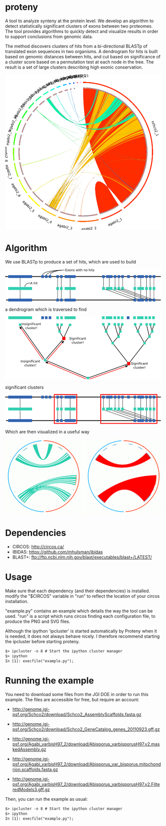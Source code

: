 proteny
=======

A tool to analyze synteny at the protein level.
We develop an algorithm to detect statistically significant clusters of exons between two proteomes.
The tool provides algorithms to quickly detect and visualize results in order to support conclusions from genomic data.

The method discovers clusters of hits from a bi-directional BLASTp of translated exon sequences in two organisms.
A dendrogram for hits is built based on genomic distances between hits, and cut based on significance of a cluster score based on a permutation test at each node in the tree.
The result is a set of large clusters describing high exonic conservation.

![An example of the figures generated by proteny](/readme/example_output.gif)

Algorithm
=========

We use BLASTp to produce a set of hits, which are used to build

![We use BLASTp to produce a set of hits, which are used to build](/readme/clustering_dendrogram_a.gif)

a dendrogram which is traversed to find

![a dendrogram which is traversed to find](/readme/clustering_dendrogram_b.gif)

significant clusters

![significant clusters.](/readme/clustering_dendrogram_c.gif)

Which are then visualized in a useful way

![Visualizations with Circos](/readme/visualization.gif)


Dependencies
=============
 * CIRCOS: http://circos.ca/
 * IBIDAS: https://github.com/mhulsman/ibidas
 * BLAST+: ftp://ftp.ncbi.nlm.nih.gov/blast/executables/blast+/LATEST/

Usage
=========

Make sure that each dependency (and their dependencies) is installed.
modify the "$CIRCOS" variable in "run" to reflect the location of your circos installation.

"example.py" contains an example which details the way the tool can be used.
"run" is a script which runs circos finding each configuration file, to produce the PNG and SVG files.

Although the ipython 'ipcluster' is started automatically by Proteny when it is needed, it does not always behave nicely.
I therefore recommend starting the ipcluster before starting proteny.

```shell
$> ipcluster -n 8 # Start the ipython cluster manager
$> ipython
In [1]: execfile("example.py");
```

Running the example
=====================

You need to download some files from the JGI DOE in order to run this example.
The files are accessible for free, but require an account:

 * http://genome.jgi-psf.org/Schco2/download/Schco2_AssemblyScaffolds.fasta.gz
 * http://genome.jgi-psf.org/Schco2/download/Schco2_GeneCatalog_genes_20110923.gff.gz

 * http://genome.jgi-psf.org/Agabi_varbisH97_2/download/Abisporus_varbisporusH97.v2.maskedAssembly.gz
 * http://genome.jgi-psf.org/Agabi_varbisH97_2/download/Abisporus_var_bisporus.mitochondrion.scaffolds.fasta.gz
 * http://genome.jgi-psf.org/Agabi_varbisH97_2/download/Abisporus_varbisporusH97.v2.FilteredModels3.gff.gz

Then, you can run the example as usual:

```shell
$> ipcluster -n 8 # Start the ipython cluster manager
$> ipython
In [1]: execfile("example.py");
```

